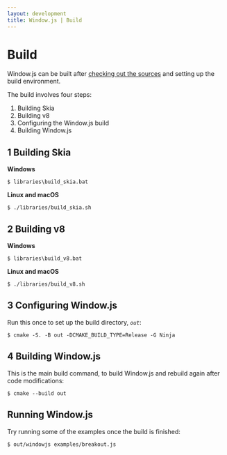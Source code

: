 ```yaml
---
layout: development
title: Window.js | Build
---
```


Build
=====

Window.js can be built after [checking out the sources](/dev/checkout) and
setting up the build environment.

The build involves four steps:

1.  Building Skia
2.  Building v8
3.  Configuring the Window.js build
4.  Building Window.js


1 Building Skia
-------------

**Windows**

```
$ libraries\build_skia.bat
```

**Linux and macOS**

```
$ ./libraries/build_skia.sh
```


2 Building v8
-----------

**Windows**

```
$ libraries\build_v8.bat
```

**Linux and macOS**

```
$ ./libraries/build_v8.sh
```


3 Configuring Window.js
---------------------

Run this once to set up the build directory, *`out`*:

```shell
$ cmake -S. -B out -DCMAKE_BUILD_TYPE=Release -G Ninja
```


4 Building Window.js
------------------

This is the main build command, to build Window.js and rebuild again after code
modifications:

```shell
$ cmake --build out
```


Running Window.js
-----------------

Try running some of the examples once the build is finished:

```shell
$ out/windowjs examples/breakout.js
```
